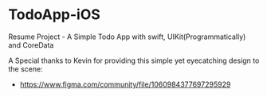 # TodoApp-iOS
Resume Project - A Simple Todo App with swift, UIKit(Programmatically) and CoreData

A Special thanks to Kevin for providing this simple yet eyecatching design to the scene:
- https://www.figma.com/community/file/1060984377697295929
